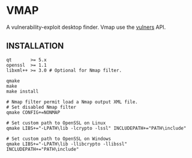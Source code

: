 # VMAP

A vulnerability-exploit desktop finder. Vmap use the [vulners](https://vulners.com/api/v3/) API.

## INSTALLATION

```shell
qt       >= 5.x
openssl  >= 1.1
libxml++ >= 3.0 # Optional for Nmap filter.
```
```shell
qmake 
make
make install
```
```shell
# Nmap filter permit load a Nmap output XML file.
# Set disabled Nmap filter
qmake CONFIG+=NONMAP

# Set custom path to OpenSSL on Linux
qmake LIBS+="-LPATH\lib -lcrypto -lssl" INCLUDEPATH+="PATH\include"

# Set custom path to OpenSSL on Windows
qmake LIBS+="-LPATH\lib -llibcrypto -llibssl" INCLUDEPATH+="PATH\include"
```

